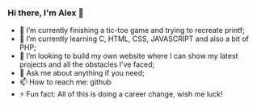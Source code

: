 ### Hi there, I'm Alex 👋


- 🔭 I’m currently finishing a tic-toe game and trying to recreate printf;
- 🌱 I’m currently learning C, HTML, CSS, JAVASCRIPT and also a bit of PHP;
- 🤔 I’m looking to build my own website where I can show my latest projects and all the obstacles I've faced;
- 💬 Ask me about anything if you need;
- 📫 How to reach me: github
- ⚡ Fun fact: All of this is doing a career change, wish me luck!

